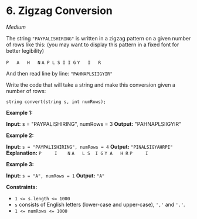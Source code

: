 # 6. Zigzag Conversion

*Medium*

The string `"PAYPALISHIRING"` is written in a zigzag pattern on a given number of rows like this: (you may want to display this pattern in a fixed font for better legibility)

  `P   A   H   N`
  `A P L S I I G`
  `Y   I   R`

And then read line by line: `"PAHNAPLSIIGYIR"`

Write the code that will take a string and make this conversion given a number of rows:

  `string convert(string s, int numRows);`

**Example 1:**

  **Input:** s = "PAYPALISHIRING", numRows = 3
  **Output:** "PAHNAPLSIIGYIR"

**Example 2:**

  **Input:** `s = "PAYPALISHIRING", numRows = 4`
  **Output:** `"PINALSIGYAHRPI"`
  **Explanation:**
  `P     I    N`
  `A   L S  I G`
  `Y A   H R`
  `P     I`

**Example 3:**

  **Input:** `s = "A", numRows = 1`
  **Output:** `"A"`

**Constraints:**

- `1 <= s.length <= 1000`
- `s` consists of English letters (lower-case and upper-case), `','` and `'.'`.
- `1 <= numRows <= 1000`